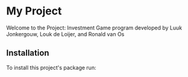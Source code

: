 # My Project

Welcome to the Project: Investment Game program developed by Luuk Jonkergouw, Louk de Loijer, and Ronald van Os

## Installation
To install this project's package run: